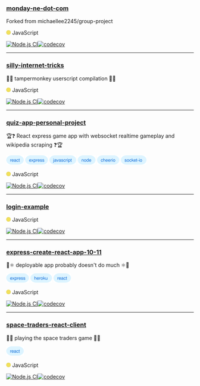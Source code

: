 ### [monday-ne-dot-com](https://github.com/joshparkerj/monday-ne-dot-com)

Forked from michaellee2245/group-project

<img src="assets/javascript-language-color.svg" height=12 width=12> JavaScript

[![Node.js CI](https://github.com/joshparkerj/monday-ne-dot-com/actions/workflows/node.js.yml/badge.svg)](https://github.com/joshparkerj/monday-ne-dot-com/actions/workflows/node.js.yml)[![codecov](https://codecov.io/gh/joshparkerj/monday-ne-dot-com/branch/master/graph/badge.svg?token=77EIG4ZNCM)](https://codecov.io/gh/joshparkerj/monday-ne-dot-com)

---

### [silly-internet-tricks](https://github.com/joshparkerj/silly-internet-tricks)

🔧🐒 tampermonkey userscript compilation 🐒🔧

<img src="assets/javascript-language-color.svg" height=12 width=12> JavaScript

[![Node.js CI](https://github.com/joshparkerj/silly-internet-tricks/actions/workflows/node.js.yml/badge.svg)](https://github.com/joshparkerj/silly-internet-tricks/actions/workflows/node.js.yml)[![codecov](https://codecov.io/gh/joshparkerj/silly-internet-tricks/branch/main/graph/badge.svg?token=LGM9K6O97R)](https://codecov.io/gh/joshparkerj/silly-internet-tricks)

---

### [quiz-app-personal-project](https://github.com/joshparkerj/quiz-app-personal-project)

🏆❓ React express game app with websocket realtime gameplay and wikipedia scraping ❓🏆

[<img src="assets/react-tag.svg" alt="react" height=25 width=47>](https://github.com/topics/react)
[<img src="assets/express-tag.svg" alt="express" height=25 width=61>](https://github.com/topics/express)
[<img src="assets/javascript-tag.svg" alt="javascript" height=25 width=72>](https://github.com/topics/javascript)
[<img src="assets/node-tag.svg" alt="node" height=25 width=48>](https://github.com/topics/node)
[<img src="assets/cheerio-tag.svg" alt="cheerio" height=25 width=60>](https://github.com/topics/cheerio)
[<img src="assets/socket-io-tag.svg" alt="socket-io" height=25 width=69>](https://github.com/topics/socket-io)

<img src="assets/javascript-language-color.svg" height=12 width=12> JavaScript

[![Node.js CI](https://github.com/joshparkerj/quiz-app-personal-project/actions/workflows/node.js.yml/badge.svg)](https://github.com/joshparkerj/quiz-app-personal-project/actions/workflows/node.js.yml)[![codecov](https://codecov.io/gh/joshparkerj/quiz-app-personal-project/branch/master/graph/badge.svg?token=ONJ9XRJZ7B)](https://codecov.io/gh/joshparkerj/quiz-app-personal-project)

---

### [login-example](https://github.com/joshparkerj/login-example)

<img src="assets/javascript-language-color.svg" height=12 width=12> JavaScript

[![Node.js CI](https://github.com/joshparkerj/login-example/actions/workflows/node.js.yml/badge.svg)](https://github.com/joshparkerj/login-example/actions/workflows/node.js.yml)[![codecov](https://codecov.io/gh/joshparkerj/login-example/branch/master/graph/badge.svg?token=TZBJ4P52A9)](https://codecov.io/gh/joshparkerj/login-example)

---

### [express-create-react-app-10-11](https://github.com/joshparkerj/express-create-react-app-10-11)

🚄⚛️ deployable app probably doesn't do much ⚛️🚄

[<img src="assets/express-tag.svg" alt="express" height=25 width=61>](https://github.com/topics/express)
[<img src="assets/heroku-tag.svg" alt="heroku" height=25 width=58>](https://github.com/topics/heroku)
[<img src="assets/react-tag.svg" alt="react" height=25 width=47>](https://github.com/topics/react)

<img src="assets/javascript-language-color.svg" height=12 width=12> JavaScript

[![Node.js CI](https://github.com/joshparkerj/express-create-react-app-10-11/actions/workflows/node.js.yml/badge.svg)](https://github.com/joshparkerj/express-create-react-app-10-11/actions/workflows/node.js.yml)[![codecov](https://codecov.io/gh/joshparkerj/express-create-react-app-10-11/branch/master/graph/badge.svg?token=G6CYINWGJ0)](https://codecov.io/gh/joshparkerj/express-create-react-app-10-11)

---

### [space-traders-react-client](https://github.com/joshparkerj/space-traders-react-client)

👾🚀 playing the space traders game 🚀👾

[<img src="assets/react-tag.svg" alt="react" height=25 width=47>](https://github.com/topics/react)

<img src="assets/javascript-language-color.svg" height=12 width=12> JavaScript

[![Node.js CI](https://github.com/joshparkerj/space-traders-react-client/actions/workflows/node.js.yml/badge.svg)](https://github.com/joshparkerj/space-traders-react-client/actions/workflows/node.js.yml)[![codecov](https://codecov.io/gh/joshparkerj/space-traders-react-client/branch/main/graph/badge.svg?token=OG306I3WXQ)](https://codecov.io/gh/joshparkerj/space-traders-react-client)
